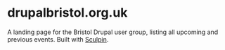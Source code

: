 # drupalbristol.org.uk

A landing page for the Bristol Drupal user group, listing all upcoming and previous events. Built with [Sculpin](https://sculpin.io).
